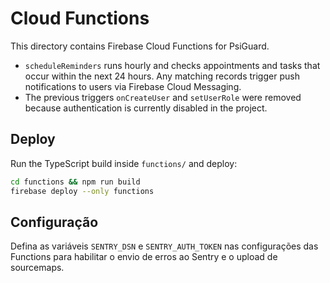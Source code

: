 # Cloud Functions

This directory contains Firebase Cloud Functions for PsiGuard.

- `scheduleReminders` runs hourly and checks appointments and tasks that occur within the next 24 hours. Any matching records trigger push notifications to users via Firebase Cloud Messaging.
- The previous triggers `onCreateUser` and `setUserRole` were removed because authentication is currently disabled in the project.

## Deploy

Run the TypeScript build inside `functions/` and deploy:

```bash
cd functions && npm run build
firebase deploy --only functions
```

## Configuração

Defina as variáveis `SENTRY_DSN` e `SENTRY_AUTH_TOKEN` nas configurações das Functions para habilitar o envio de erros ao Sentry e o upload de sourcemaps.
